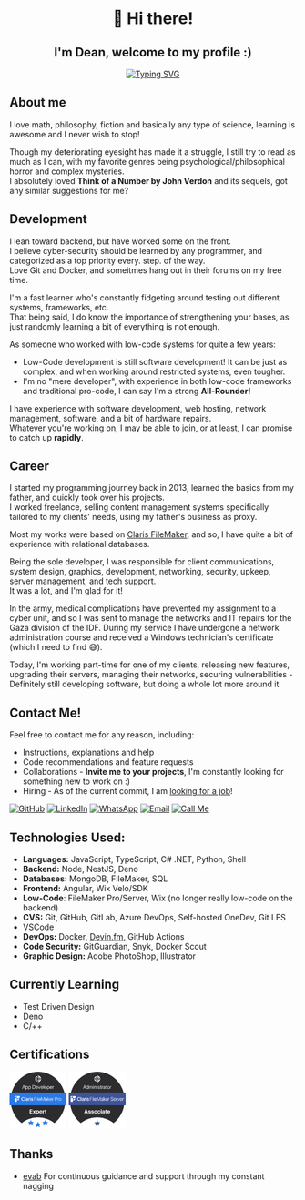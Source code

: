 <div align="center">
    <h1>👋 Hi there!</h1>
    <h2>I'm Dean, welcome to my profile :)</h2>

[![Typing SVG](https://readme-typing-svg.demolab.com/?lines=Software+Engineer;Fullstack+Developer;Ethical+Hacker;Math+Nerd&center=true)](https://github.com/DeanAyalon)

</div>

## About me
I love math, philosophy, fiction and basically any type of science, learning is awesome and I never wish to stop!

Though my deteriorating eyesight has made it a struggle, I still try to read as much as I can, with my favorite genres being psychological/philosophical horror and complex mysteries.<br>
I absolutely loved **Think of a Number by John Verdon** and its sequels, got any similar suggestions for me?

## Development
I lean toward backend, but have worked some on the front.<br>
I believe cyber-security should be learned by any programmer, and categorized as a top priority every. step. of the way.<br>
Love Git and Docker, and someitmes hang out in their forums on my free time.

I'm a fast learner who's constantly fidgeting around testing out different systems, frameworks, etc.<br>
That being said, I do know the importance of strengthening your bases, as just randomly learning a bit of everything is not enough.

As someone who worked with low-code systems for quite a few years:
- Low-Code development is still software development! It can be just as complex, and when working around restricted systems, even tougher.
- I'm no "mere developer", with experience in both low-code frameworks and traditional pro-code, I can say I'm a strong **All-Rounder!**

I have experience with software development, web hosting, network management, software, and a bit of hardware repairs.<br>
Whatever you're working on, I may be able to join, or at least, I can promise to catch up **rapidly**.

## Career
I started my programming journey back in 2013, learned the basics from my father, and quickly took over his projects.<br>
I worked freelance, selling content management systems specifically tailored to my clients' needs, using my father's business as proxy.

Most my works were based on [Claris FileMaker](https://www.claris.com/filemaker/), and so, I have quite a bit of experience with relational databases.

Being the sole developer, I was responsible for client communications, system design, graphics, development, networking, security, upkeep, server management, and tech support.<br>
It was a lot, and I'm glad for it!

In the army, medical complications have prevented my assignment to a cyber unit, and so I was sent to manage the networks and IT repairs for the Gaza division of the IDF. During my service I have undergone a network administration course and received a Windows technician's certificate (which I need to find 😅).

Today, I'm working part-time for one of my clients, releasing new features, upgrading their servers, managing their networks, securing vulnerabilities - Definitely still developing software, but doing a whole lot more around it.

## Contact Me!
Feel free to contact me for any reason, including:
- Instructions, explanations and help
- Code recommendations and feature requests
- Collaborations - **Invite me to your projects**, I'm constantly looking for something new to work on :)
- Hiring - As of the current commit, I am [looking for a job](https://github.com/deanayalon/deanayalon/tree/main/files/Resumé.pdf)!

[![GitHub](https://img.shields.io/badge/github-121011?style=for-the-badge&logo=github&logoColor=white)](https://github.com/DeanAyalon)
[![LinkedIn](https://img.shields.io/badge/linkedin-0077B5?style=for-the-badge&logo=linkedin&logoColor=white)](https://linkedin.com/in/deanayalon)
[![WhatsApp](https://img.shields.io/badge/WhatsApp-25D366?style=for-the-badge&logo=whatsapp&logoColor=white)](https://wa.me/972549009763)
[![Email](https://img.shields.io/badge/Email-3693F3?style=for-the-badge&logo=icloud&logoColor=white)](mailto:dev@deanayalon.com) 
[![Call Me](https://custom-icon-badges.demolab.com/badge/Call_Me-blue?logo=phone&logoColor=white&style=for-the-badge)](tel:+972549009763)

## Technologies Used:
- **Languages:** JavaScript, TypeScript, C# .NET, Python, Shell
- **Backend:** Node, NestJS, Deno
- **Databases:** MongoDB, FileMaker, SQL
- **Frontend:** Angular, Wix Velo/SDK
- **Low-Code**: FileMaker Pro/Server, Wix (no longer really low-code on the backend)
- **CVS:** Git, GitHub, GitLab, Azure DevOps, Self-hosted OneDev, Git LFS
- VSCode
- **DevOps:** Docker, [Devin.fm](https://devin.fm), GitHub Actions
- **Code Security:** GitGuardian, Snyk, Docker Scout
- **Graphic Design:** Adobe PhotoShop, Illustrator

## Currently Learning
- Test Driven Design
- Deno
- C/++

## Certifications
[<img alt="FileMaker Pro Expert" src="./images/fmp-expert.png" height=100 />](https://www.credly.com/badges/b7a53493-ce4f-45b5-871a-a220b8f6f166)
[<img alt="FileMaker Server Associate" src="./images/fms-associate.png" height=100 />](https://www.credly.com/badges/bbdd64a9-b1e0-48ac-9ab0-bbfb4d737204)

## Thanks
- [evab](https://github.com/eranbraun) For continuous guidance and support through my constant nagging
